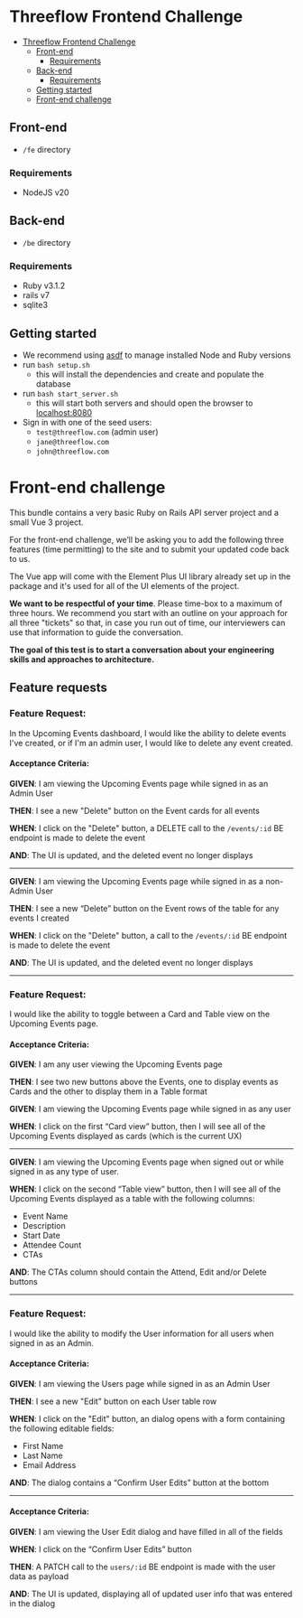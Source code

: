 # Threeflow Frontend Challenge

- [Threeflow Frontend Challenge](#threeflow-frontend-challenge)
  - [Front-end](#front-end)
    - [Requirements](#requirements)
  - [Back-end](#back-end)
    - [Requirements](#requirements-1)
  - [Getting started](#getting-started)
  - [Front-end challenge](#front-end-challenge)

## Front-end
- `/fe` directory
### Requirements
- NodeJS v20

## Back-end
- `/be` directory
### Requirements
- Ruby v3.1.2
- rails v7
- sqlite3

## Getting started
- We recommend using [asdf](https://asdf-vm.com/) to manage installed Node and Ruby versions
- run `bash setup.sh`
  - this will install the dependencies and create and populate the database
- run `bash start_server.sh`
  - this will start both servers and should open the browser to [localhost:8080](http://localhost:8080)
- Sign in with one of the seed users:
  - `test@threeflow.com` (admin user)
  - `jane@threeflow.com` 
  - `john@threeflow.com`

# Front-end challenge

This bundle contains a very basic Ruby on Rails API server project and a small Vue 3 project. 

For the front-end challenge, we’ll be asking you to add the following three features (time permitting) to the site and to submit your updated code back to us. 

The Vue app will come with the Element Plus UI library already set up in the package and it's used for all of the UI elements of the project.

**We want to be respectful of your time**. Please time-box to a maximum of three hours. We recommend you start with an outline on your approach for all three "tickets" so that, in case you run out of time, our interviewers can use that information to guide the conversation. 

**The goal of this test is to start a conversation about your engineering skills and approaches to architecture.**

## Feature requests

### Feature Request:

In the Upcoming Events dashboard, I would like the ability to delete events I've created, or if I'm an admin user, I would like to delete any event created.

#### Acceptance Criteria:
**GIVEN**: 
I am viewing the Upcoming Events page while signed in as an Admin User

**THEN**: 
I see a new "Delete" button on the Event cards for all events

**WHEN**: 
I click on the "Delete" button, a DELETE call to the `/events/:id` BE endpoint is made to delete the event

**AND**: 
The UI is updated, and the deleted event no longer displays
 
---

**GIVEN**: 
I am viewing the Upcoming Events page while signed in as a non-Admin User

**THEN**: 
I see a new “Delete” button on the Event rows of the table for any events I created

**WHEN**: 
I click on the "Delete" button, a call to the `/events/:id` BE endpoint is made to delete the event

**AND**: The UI is updated, and the deleted event no longer displays

---
 
### Feature Request:

I would like the ability to toggle between a Card and Table view on the Upcoming Events page.

#### Acceptance Criteria:
**GIVEN**:
I am any user viewing the Upcoming Events page

**THEN**:
I see two new buttons above the Events, one to display events as Cards and the other to display them in a Table format

**GIVEN**:
I am viewing the Upcoming Events page while signed in as any user 

**WHEN**:
I click on the first “Card view” button, then I will see all of the Upcoming Events displayed as cards (which is the current UX)

---

**GIVEN**: 
I am viewing the Upcoming Events page when signed out or while signed in as any type of user.

**WHEN**: 
I click on the second “Table view” button, then I will see all of the Upcoming Events displayed as a table with the following columns:
- Event Name
- Description
- Start Date
- Attendee Count
- CTAs

**AND**: The CTAs column should contain the Attend, Edit and/or Delete buttons
  
---
 
### Feature Request:
I would like the ability to modify the User information for all users when signed in as an Admin.

#### Acceptance Criteria:

**GIVEN**: 
I am viewing the Users page while signed in as an Admin User 

**THEN**: 
I see a new "Edit" button on each User table row

**WHEN**: 
I click on the "Edit" button, an dialog opens with a form containing the following editable fields:
- First Name
- Last Name
- Email Address

**AND**: 
The dialog contains a “Confirm User Edits” button at the bottom

---

#### Acceptance Criteria:

**GIVEN**: 
I am viewing the User Edit dialog and have filled in all of the fields

**WHEN**: 
I click on the “Confirm User Edits” button

**THEN**: 
A PATCH call to the `users/:id` BE endpoint is made with the user data as payload 

**AND**: 
The UI is updated, displaying all of updated user info that was entered in the dialog
